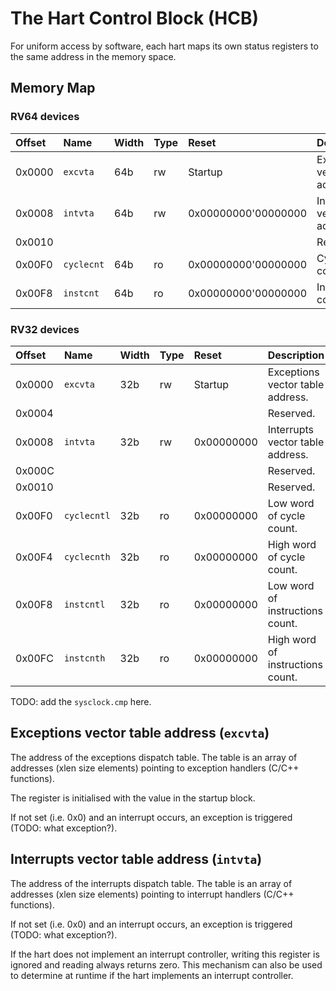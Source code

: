 # The Hart Control Block (HCB)

For uniform access by software, each hart maps its own status registers to the same address in the memory space.

## Memory Map

### RV64 devices

| Offset | Name | Width | Type | Reset | Description | 
|:-------|:-----|:------|:-----|:------|-------------|
| 0x0000 | `excvta` | 64b | rw | Startup | Exceptions vector table address.  |
| 0x0008 | `intvta` | 64b | rw | 0x00000000'00000000 | Interrupts vector table address.  |
| 0x0010 | | | | | Reserved.  |
| 0x00F0 | `cyclecnt` | 64b | ro | 0x00000000'00000000 | Cycle count. |
| 0x00F8 | `instcnt` | 64b | ro | 0x00000000'00000000 | Instructions count. |

### RV32 devices

| Offset | Name | Width | Type | Reset | Description | 
|:-------|:-----|:------|:-----|:------|-------------|
| 0x0000 | `excvta` | 32b | rw | Startup | Exceptions vector table address.  |
| 0x0004 | | | | | Reserved.  |
| 0x0008 | `intvta` | 32b | rw | 0x00000000 | Interrupts vector table address.  |
| 0x000C | | | | | Reserved.  |
| 0x0010 | | | | | Reserved.  |
| 0x00F0 | `cyclecntl` | 32b | ro | 0x00000000 | Low word of cycle count. |
| 0x00F4 | `cyclecnth` | 32b | ro | 0x00000000 | High word of cycle count. |
| 0x00F8 | `instcntl` | 32b | ro | 0x00000000 | Low word of instructions count. |
| 0x00FC | `instcnth` | 32b | ro | 0x00000000 | High word of instructions count. |

TODO: add the `sysclock.cmp` here.

## Exceptions vector table address (`excvta`)

The address of the exceptions dispatch table. The table is an array of addresses (xlen size elements) pointing to exception handlers (C/C++ functions).

The register is initialised with the value in the startup block.

If not set (i.e. 0x0) and an interrupt occurs, an exception is triggered (TODO: what exception?).

## Interrupts vector table address (`intvta`)

The address of the interrupts dispatch table. The table is an array of addresses (xlen size elements) pointing to interrupt handlers (C/C++ functions).

If not set (i.e. 0x0) and an interrupt occurs, an exception is triggered (TODO: what exception?).

If the hart does not implement an interrupt controller, writing this register is ignored and reading always returns zero. This mechanism can also be used to determine at runtime if the hart implements an interrupt controller.

